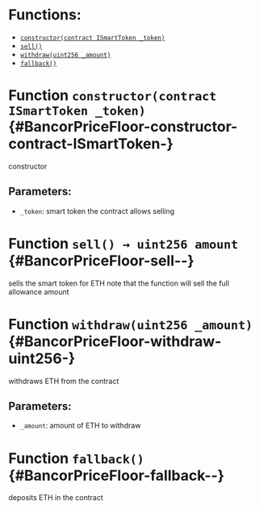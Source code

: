

# Functions:
- [`constructor(contract ISmartToken _token)`](#BancorPriceFloor-constructor-contract-ISmartToken-)
- [`sell()`](#BancorPriceFloor-sell--)
- [`withdraw(uint256 _amount)`](#BancorPriceFloor-withdraw-uint256-)
- [`fallback()`](#BancorPriceFloor-fallback--)


# Function `constructor(contract ISmartToken _token)` {#BancorPriceFloor-constructor-contract-ISmartToken-}
constructor

## Parameters:
- `_token`:   smart token the contract allows selling
# Function `sell() → uint256 amount` {#BancorPriceFloor-sell--}
sells the smart token for ETH
note that the function will sell the full allowance amount

# Function `withdraw(uint256 _amount)` {#BancorPriceFloor-withdraw-uint256-}
withdraws ETH from the contract

## Parameters:
- `_amount`:  amount of ETH to withdraw
# Function `fallback()` {#BancorPriceFloor-fallback--}
deposits ETH in the contract

